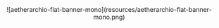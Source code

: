 <div align="center">
![aetherarchio-flat-banner-mono](resources/aetherarchio-flat-banner-mono.png)
</div>
